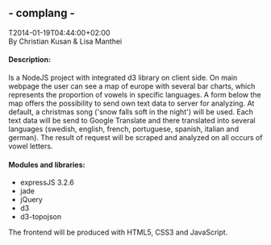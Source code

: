 <h2> - complang -</h2>
T2014-01-19T04:44:00+02:00<br />
By Christian Kusan & Lisa Manthei

<h4>Description:</h4>

Is a NodeJS project with integrated d3 library on client side.
On main webpage the user can see a map of europe with several bar charts, which represents the proportion of vowels in specific languages. A form below the map offers the possibility to send own text data to server for analyzing. At default, a christmas song ('snow falls soft in the night') will be used.
Each text data will be send to Google Translate and there translated into several languages (swedish, english, french, portuguese, spanish, italian and german). The result of request will be scraped and analyzed on all occurs of vowel letters.

<h4>Modules and libraries:</h4>

- expressJS 3.2.6
- jade
- jQuery
- d3
- d3-topojson

The frontend will be produced with HTML5, CSS3 and JavaScript.
